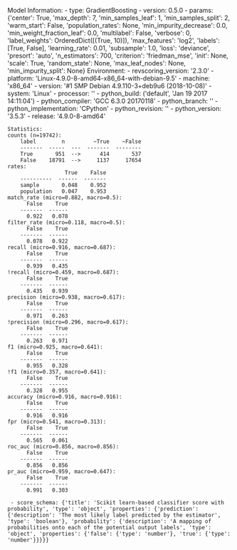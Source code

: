 Model Information:
	 - type: GradientBoosting
	 - version: 0.5.0
	 - params: {'center': True, 'max_depth': 7, 'min_samples_leaf': 1, 'min_samples_split': 2, 'warm_start': False, 'population_rates': None, 'min_impurity_decrease': 0.0, 'min_weight_fraction_leaf': 0.0, 'multilabel': False, 'verbose': 0, 'label_weights': OrderedDict([(True, 10)]), 'max_features': 'log2', 'labels': [True, False], 'learning_rate': 0.01, 'subsample': 1.0, 'loss': 'deviance', 'presort': 'auto', 'n_estimators': 700, 'criterion': 'friedman_mse', 'init': None, 'scale': True, 'random_state': None, 'max_leaf_nodes': None, 'min_impurity_split': None}
	Environment:
	 - revscoring_version: '2.3.0'
	 - platform: 'Linux-4.9.0-8-amd64-x86_64-with-debian-9.5'
	 - machine: 'x86_64'
	 - version: '#1 SMP Debian 4.9.110-3+deb9u6 (2018-10-08)'
	 - system: 'Linux'
	 - processor: ''
	 - python_build: ('default', 'Jan 19 2017 14:11:04')
	 - python_compiler: 'GCC 6.3.0 20170118'
	 - python_branch: ''
	 - python_implementation: 'CPython'
	 - python_revision: ''
	 - python_version: '3.5.3'
	 - release: '4.9.0-8-amd64'
	
	Statistics:
	counts (n=19742):
		label        n         ~True    ~False
		-------  -----  ---  -------  --------
		True       951  -->      414       537
		False    18791  -->     1137     17654
	rates:
		              True    False
		----------  ------  -------
		sample       0.048    0.952
		population   0.047    0.953
	match_rate (micro=0.882, macro=0.5):
		  False    True
		-------  ------
		  0.922   0.078
	filter_rate (micro=0.118, macro=0.5):
		  False    True
		-------  ------
		  0.078   0.922
	recall (micro=0.916, macro=0.687):
		  False    True
		-------  ------
		  0.939   0.435
	!recall (micro=0.459, macro=0.687):
		  False    True
		-------  ------
		  0.435   0.939
	precision (micro=0.938, macro=0.617):
		  False    True
		-------  ------
		  0.971   0.263
	!precision (micro=0.296, macro=0.617):
		  False    True
		-------  ------
		  0.263   0.971
	f1 (micro=0.925, macro=0.641):
		  False    True
		-------  ------
		  0.955   0.328
	!f1 (micro=0.357, macro=0.641):
		  False    True
		-------  ------
		  0.328   0.955
	accuracy (micro=0.916, macro=0.916):
		  False    True
		-------  ------
		  0.916   0.916
	fpr (micro=0.541, macro=0.313):
		  False    True
		-------  ------
		  0.565   0.061
	roc_auc (micro=0.856, macro=0.856):
		  False    True
		-------  ------
		  0.856   0.856
	pr_auc (micro=0.959, macro=0.647):
		  False    True
		-------  ------
		  0.991   0.303
	
	 - score_schema: {'title': 'Scikit learn-based classifier score with probability', 'type': 'object', 'properties': {'prediction': {'description': 'The most likely label predicted by the estimator', 'type': 'boolean'}, 'probability': {'description': 'A mapping of probabilities onto each of the potential output labels', 'type': 'object', 'properties': {'false': {'type': 'number'}, 'true': {'type': 'number'}}}}}

